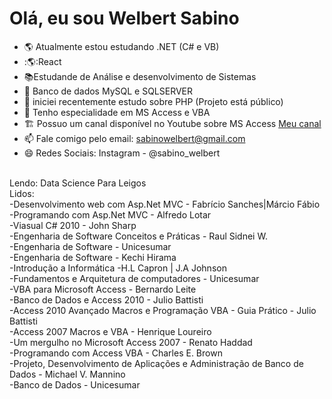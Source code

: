 <H1>Olá, eu sou Welbert Sabino</H1>


- :earth_americas: Atualmente estou estudando .NET (C# e VB)
- :🌎:React
- :books:Estudande de Análise e desenvolvimento de Sistemas
- :mountain_cableway: Banco de dados MySQL e SQLSERVER
- 🌱 iniciei recentemente estudo sobre PHP (Projeto está público)
- 👯 Tenho especialidade em MS Access e VBA
- :building_construction: Possuo um canal disponível no Youtube sobre MS Access <a href="https://www.youtube.com/WelbertSabino">Meu canal</a>
- 📫 Fale comigo pelo email: sabinowelbert@gmail.com
- 😄 Redes Sociais: Instagram - @sabino_welbert

<br /> Lendo: Data Science Para Leigos
<br /> Lidos:
<br /> -Desenvolvimento web com Asp.Net MVC - Fabrício Sanches|Márcio Fábio
<br /> -Programando com Asp.Net MVC - Alfredo Lotar
<br /> -Viasual C# 2010 - John Sharp
<br /> -Engenharia de Software Conceitos e Práticas - Raul Sidnei W.
<br /> -Engenharia de Software - Unicesumar
<br /> -Engenharia de Software - Kechi Hirama
<br /> -Introdução a Informática -H.L Capron | J.A Johnson
<br /> -Fundamentos e Arquitetura de computadores - Unicesumar
<br /> -VBA para Microsoft Access - Bernardo Leite
<br /> -Banco de Dados e Access 2010 - Julio Battisti
<br /> -Access 2010 Avançado Macros e Programação VBA - Guia Prático - Julio Battisti
<br /> -Access 2007 Macros e VBA - Henrique Loureiro
<br /> -Um mergulho no Microsoft Access 2007 - Renato Haddad
<br /> -Programando com Access VBA - Charles E. Brown
<br /> -Projeto, Desenvolvimento de Aplicações e Administração de Banco de Dados - Michael V. Mannino
<br /> -Banco de Dados - Unicesumar
